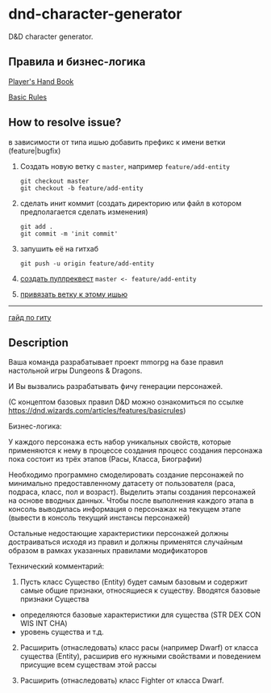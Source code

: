 # dnd-character-generator

D&D character generator.

## Правила и бизнес-логика

[Player's Hand Book](https://drive.google.com/file/d/1ok1PpiE7tSGOw8LsRX9kV4i6VCKf_gRZ/view?usp=sharing)

[Basic Rules](https://dnd.wizards.com/articles/features/basicrules)

## How to resolve issue?

в зависимости от типа ишью добавить префикс к имени ветки (feature|bugfix)

1. Создать новую ветку c `master`, например `feature/add-entity`

    ```shell
    git checkout master
    git checkout -b feature/add-entity
    ```

2. сделать инит коммит (создать директорию или файл в котором предполагается сделать изменения)

    ```shell
    git add .
    git commit -m 'init commit'
    ```

3. запушить её на гитхаб

    ```shell
    git push -u origin feature/add-entity
    ```

4. [создать пуллреквест](https://docs.github.com/en/pull-requests/collaborating-with-pull-requests/proposing-changes-to-your-work-with-pull-requests/creating-a-pull-request) `master <- feature/add-entity`
5. [привязать ветку к этому ишью](https://docs.github.com/en/issues/tracking-your-work-with-issues/linking-a-pull-request-to-an-issue)

***

[гайд по гиту](https://www.youtube.com/watch?v=bkNCylkzFRk&list=PL0lO_mIqDDFUesRNkeg46TDd5I6r7p2PI)

## Description

Ваша команда разрабатывает проект mmorpg на базе правил настольной игры Dungeons & Dragons.

И Вы вызвались разрабатывать фичу генерации персонажей.

(С концептом базовых правил D&D можно ознакомиться по ссылке https://dnd.wizards.com/articles/features/basicrules)


Бизнес-логика:

У каждого персонажа есть набор уникальных свойств, которые применяются к нему в процессе создания
процесс создания персонажа пока состоит из трёх этапов (Расы, Класса, Биографии)

Необходимо программно смоделировать создание персонажей по минимально предоставленному датасету
от пользователя (раса, подраса, класс, пол и возраст). Выделить этапы создания персонажей на основе вводных данных.
Чтобы после выполнения каждого этапа в консоль выводилась информация о персонажах на текущем этапе (вывести в консоль текущий инстансы персонажей)

Остальные недостающие характеристики персонажей должны достраиваться исходя из правил и должны применятся случайным образом
в рамках указанных правилами модификаторов



Технический комментарий:

1. Пусть класс Существо (Entity) будет самым базовым и содержит самые общие признаки, относящиеся к существу.
Вводятся базовые признаки Существа
- определяются базовые характеристики для существа (STR DEX CON WIS INT CHA)
- уровень существа и т.д.

2. Расширить (отнаследовать) класс расы (например Dwarf) от класса существа (Entity), расширив
его нужными свойствами и поведением присущие всем существам этой рассы

3. Расширить (отнаследовать) класс Fighter от класса Dwarf.
